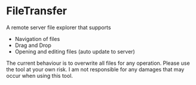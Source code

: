 # FileTransfer

A remote server file explorer that supports
- Navigation of files
- Drag and Drop
- Opening and editing files (auto update to server)

The current behaviour is to overwrite all files for any operation.
Please use the tool at your own risk. I am not responsible for any damages that may occur when using this tool.
